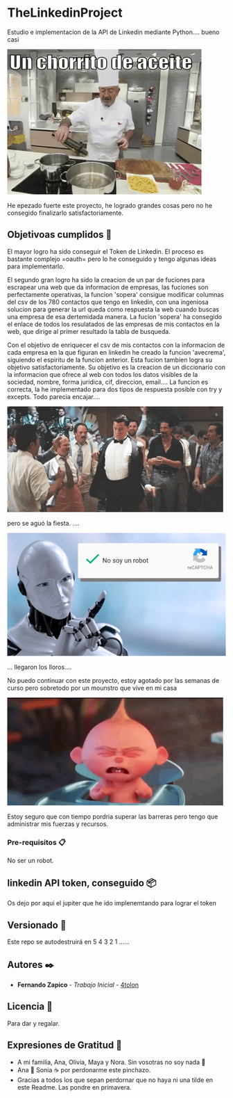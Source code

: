 # TheLinkedinProject

Estudio e implementacion de la API de Linkedin mediante Python.... bueno casi

![image](https://github.com/4tolon/TheLinkedinProject/blob/main/Images/arguinano-un-chorrito.gif)  

He epezado fuerte este proyecto, he logrado grandes cosas pero no he consegido finalizarlo satisfactoriamente.

## Objetivoas cumplidos 🚀

El mayor logro ha sido conseguir el Token de Linkedin. 
El proceso es bastante complejo =oauth= pero lo he conseguido y tengo algunas ideas para implementarlo.

El segundo gran logro ha sido la creacion de un par de fuciones para escrapear una web que da informacion de empresas, las fuciones son perfectamente operativas, la funcion 'sopera' consigue modificar columnas del csv de los 780 contactos que tengo en linkedin, con una ingeniosa solucion para generar la url queda como respuesta la web cuando buscas una empresa de esa dertemidada manera. La fucion 'sopera' ha consegido el enlace de todos los resulatados de las empresas de mis contactos en la web, que dirige al primer resultado la tabla de busqueda.

Con el objetivo de enriquecer el csv de mis contactos con la informacion de cada empresa en la que figuran en linkedin he creado la funcion 'avecrema', siguiendo el espiritu de la funcion anterior. Esta fucion tambien logra su objetivo satisfactoriamente. Su objetivo es la creacion de un diccionario con la informacion que ofrece al web con todos los datos visibles de la sociedad, nombre, forma juridica, cif, direccion, email....
La funcion es correcta, la he implementado para dos tipos de respuesta posible con try y excepts. 
Todo parecia encajar....


![image](https://github.com/4tolon/TheLinkedinProject/blob/main/Images/fiesta.gif)


pero se aguó la fiesta. ....


![image](https://github.com/4tolon/TheLinkedinProject/blob/main/Images/robot.png)


... llegaron los lloros....


No puedo continuar con este proyecto, estoy agotado por las semanas de curso pero sobretodo por un mounstro que vive en mi casa  




![image](https://github.com/4tolon/TheLinkedinProject/blob/main/Images/demonio-jack-jack.gif)


Estoy seguro que con tiempo pordria superar las barreras pero tengo que administrar mis fuerzas y recursos.




### Pre-requisitos 📋

No ser un robot.



## linkedin API token, conseguido 📦

Os dejo por aqui el jupiter que he ido implenemtando para lograr el token 


## Versionado 📌

Este repo se autodestruirá en 5 4 3 2 1 ......

## Autores ✒️


* **Fernando Zapico** - *Trabajo Inicial* - [4tolon](https://github.com/4tolon)


## Licencia 📄

Para dar y regalar.

## Expresiones de Gratitud 🎁

* A mi familia, Ana, Olivia, Maya y Nora. Sin vosotras no soy nada 📢
* Ana 🍺 Sonia ☕ por perdonarme este pinchazo. 
* Gracias a todos los que sepan perdornar que no haya ni una tilde en este Readme. Las pondre en primavera.



